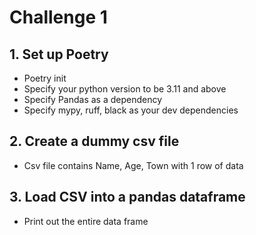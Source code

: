 # Challenge 1

## 1. Set up Poetry
- Poetry init
- Specify your python version to be 3.11 and above
- Specify Pandas as a dependency
- Specify mypy, ruff, black as your dev dependencies

## 2. Create a dummy csv file
- Csv file contains Name, Age, Town with 1 row of data

## 3. Load CSV into a pandas dataframe
- Print out the entire data frame
